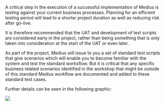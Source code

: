 A critical step in the execution of a successful implementation of Medius is testing against your current business processes. Planning for an efficient testing period will lead to a shorter project duration as well as reducing risk after go-live.

It is therefore recommended that the UAT and development of test scripts are considered early in the project, rather than being something that is only taken into consideration at the start of the UAT or even later.

As part of the project, Medius will issue to you a set of standard test scripts that give scenarios which will enable you to become familiar with the system and test the standard worksflow. But it is critical that any specific business related scenarios identified in the workshop that might be outside of this standard Medius workflow are documented and added to these standard test cases. 

Further details can be seen in the following graphic:

![](../../images/050_test_process_010_intro.png)
